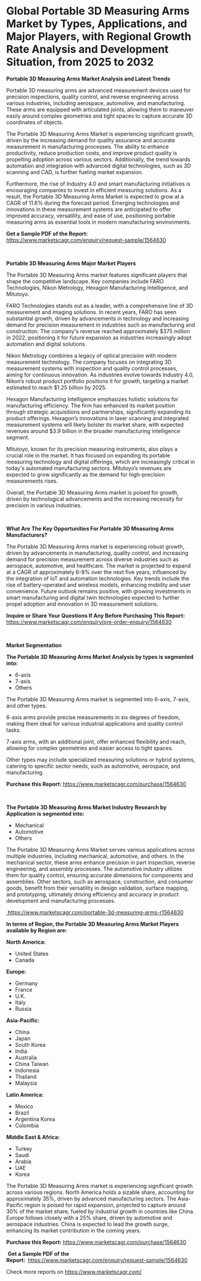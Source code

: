 <p><h1>Global Portable 3D Measuring Arms Market by Types, Applications, and Major Players, with Regional Growth Rate Analysis and Development Situation, from 2025 to 2032</h1></p><p><strong>Portable 3D Measuring Arms Market Analysis and Latest Trends</strong></p>
<p><p>Portable 3D measuring arms are advanced measurement devices used for precision inspections, quality control, and reverse engineering across various industries, including aerospace, automotive, and manufacturing. These arms are equipped with articulated joints, allowing them to maneuver easily around complex geometries and tight spaces to capture accurate 3D coordinates of objects.</p><p>The Portable 3D Measuring Arms Market is experiencing significant growth, driven by the increasing demand for quality assurance and accurate measurement in manufacturing processes. The ability to enhance productivity, reduce production costs, and improve product quality is propelling adoption across various sectors. Additionally, the trend towards automation and integration with advanced digital technologies, such as 3D scanning and CAD, is further fueling market expansion.</p><p>Furthermore, the rise of Industry 4.0 and smart manufacturing initiatives is encouraging companies to invest in efficient measuring solutions. As a result, the Portable 3D Measuring Arms Market is expected to grow at a CAGR of 11.6% during the forecast period. Emerging technologies and innovations in these measurement systems are anticipated to offer improved accuracy, versatility, and ease of use, positioning portable measuring arms as essential tools in modern manufacturing environments.</p></p>
<p><strong>Get a Sample PDF of the Report:&nbsp;</strong> <a href="https://www.marketscagr.com/enquiry/request-sample/1564630?utm_campaign=2325&utm_medium=2&utm_source=Github&utm_content=ia&utm_term=27022025&utm_id=portable-3d-measuring-arms">https://www.marketscagr.com/enquiry/request-sample/1564630</a></p>
<p>&nbsp;</p>
<p><strong>Portable 3D Measuring Arms Major Market Players</strong></p>
<p><p>The Portable 3D Measuring Arms market features significant players that shape the competitive landscape. Key companies include FARO Technologies, Nikon Metrology, Hexagon Manufacturing Intelligence, and Mitutoyo.</p><p>FARO Technologies stands out as a leader, with a comprehensive line of 3D measurement and imaging solutions. In recent years, FARO has seen substantial growth, driven by advancements in technology and increasing demand for precision measurement in industries such as manufacturing and construction. The company's revenue reached approximately $375 million in 2022, positioning it for future expansion as industries increasingly adopt automation and digital solutions.</p><p>Nikon Metrology combines a legacy of optical precision with modern measurement technology. The company focuses on integrating 3D measurement systems with inspection and quality control processes, aiming for continuous innovation. As industries evolve towards Industry 4.0, Nikon’s robust product portfolio positions it for growth, targeting a market estimated to reach $1.25 billion by 2025.</p><p>Hexagon Manufacturing Intelligence emphasizes holistic solutions for manufacturing efficiency. The firm has enhanced its market position through strategic acquisitions and partnerships, significantly expanding its product offerings. Hexagon’s innovations in laser scanning and integrated measurement systems will likely bolster its market share, with expected revenues around $3.9 billion in the broader manufacturing intelligence segment.</p><p>Mitutoyo, known for its precision measuring instruments, also plays a crucial role in the market. It has focused on expanding its portable measuring technology and digital offerings, which are increasingly critical in today's automated manufacturing sectors. Mitutoyo’s revenues are expected to grow significantly as the demand for high-precision measurements rises.</p><p>Overall, the Portable 3D Measuring Arms market is poised for growth, driven by technological advancements and the increasing necessity for precision in various industries.</p></p>
<p>&nbsp;</p>
<p><strong>What Are The Key Opportunities For Portable 3D Measuring Arms Manufacturers?</strong></p>
<p><p>The Portable 3D Measuring Arms market is experiencing robust growth, driven by advancements in manufacturing, quality control, and increasing demand for precision measurement across diverse industries such as aerospace, automotive, and healthcare. The market is projected to expand at a CAGR of approximately 6-8% over the next five years, influenced by the integration of IoT and automation technologies. Key trends include the rise of battery-operated and wireless models, enhancing mobility and user convenience. Future outlook remains positive, with growing investments in smart manufacturing and digital twin technologies expected to further propel adoption and innovation in 3D measurement solutions.</p></p>
<p><strong>Inquire or Share Your Questions If Any Before Purchasing This Report:</strong> <a href="https://www.marketscagr.com/enquiry/pre-order-enquiry/1564630?utm_campaign=2325&utm_medium=2&utm_source=Github&utm_content=ia&utm_term=27022025&utm_id=portable-3d-measuring-arms">https://www.marketscagr.com/enquiry/pre-order-enquiry/1564630</a></p>
<p>&nbsp;</p>
<p><strong>Market Segmentation</strong></p>
<p><strong>The Portable 3D Measuring Arms Market Analysis by types is segmented into:</strong></p>
<p><ul><li>6-axis</li><li>7-axis</li><li>Others</li></ul></p>
<p><p>The Portable 3D Measuring Arms market is segmented into 6-axis, 7-axis, and other types. </p><p>6-axis arms provide precise measurements in six degrees of freedom, making them ideal for various industrial applications and quality control tasks. </p><p>7-axis arms, with an additional joint, offer enhanced flexibility and reach, allowing for complex geometries and easier access to tight spaces. </p><p>Other types may include specialized measuring solutions or hybrid systems, catering to specific sector needs, such as automotive, aerospace, and manufacturing.</p></p>
<p><strong>Purchase this Report:&nbsp;</strong><a href="https://www.marketscagr.com/purchase/1564630?utm_campaign=2325&utm_medium=2&utm_source=Github&utm_content=ia&utm_term=27022025&utm_id=portable-3d-measuring-arms">https://www.marketscagr.com/purchase/1564630</a></p>
<p>&nbsp;</p>
<p><strong>The Portable 3D Measuring Arms Market Industry Research by Application is segmented into:</strong></p>
<p><ul><li>Mechanical</li><li>Automotive</li><li>Others</li></ul></p>
<p><p>The Portable 3D Measuring Arms Market serves various applications across multiple industries, including mechanical, automotive, and others. In the mechanical sector, these arms enhance precision in part inspection, reverse engineering, and assembly processes. The automotive industry utilizes them for quality control, ensuring accurate dimensions for components and assemblies. Other sectors, such as aerospace, construction, and consumer goods, benefit from their versatility in design validation, surface mapping, and prototyping, ultimately driving efficiency and accuracy in product development and manufacturing processes.</p></p>
<p><a href="https://www.marketscagr.com/portable-3d-measuring-arms-r1564630?utm_campaign=2325&utm_medium=2&utm_source=Github&utm_content=ia&utm_term=27022025&utm_id=portable-3d-measuring-arms">&nbsp;https://www.marketscagr.com/portable-3d-measuring-arms-r1564630</a></p>
<p><strong>In terms of Region, the Portable 3D Measuring Arms Market Players available by Region are:</strong></p>
<p>
    <p> <strong> North America: </strong>
        <ul>
            <li>United States</li>
            <li>Canada</li>
        </ul>
        </p> 
    <p> <strong> Europe: </strong>
        <ul>
            <li>Germany</li>
            <li>France</li>
            <li>U.K.</li>
            <li>Italy</li>
            <li>Russia</li>
        </ul>
        </p> 
    <p> <strong> Asia-Pacific: </strong>
        <ul>
            <li>China</li>
            <li>Japan</li>
            <li>South Korea</li>
            <li>India</li>
            <li>Australia</li>
            <li>China Taiwan</li>
            <li>Indonesia</li>
            <li>Thailand</li>
            <li>Malaysia</li>
        </ul>
        </p> 
    <p> <strong> Latin America: </strong>
        <ul>
            <li>Mexico</li>
            <li>Brazil</li>
            <li>Argentina Korea</li>
            <li>Colombia</li>
        </ul>
        </p> 
    <p> <strong> Middle East & Africa: </strong>
        <ul>
            <li>Turkey</li>
            <li>Saudi</li>
            <li>Arabia</li>
            <li>UAE</li>
            <li>Korea</li>
        </ul>
    </p>
    </p>
<p><p>The Portable 3D Measuring Arms market is experiencing significant growth across various regions. North America holds a sizable share, accounting for approximately 35%, driven by advanced manufacturing sectors. The Asia-Pacific region is poised for rapid expansion, projected to capture around 30% of the market share, fueled by industrial growth in countries like China. Europe follows closely with a 25% share, driven by automotive and aerospace industries. China is expected to lead the growth surge, enhancing its market contribution in the coming years.</p></p>
<p><strong>Purchase this Report: </strong><a href="https://www.marketscagr.com/purchase/1564630?utm_campaign=2325&utm_medium=2&utm_source=Github&utm_content=ia&utm_term=27022025&utm_id=portable-3d-measuring-arms">https://www.marketscagr.com/purchase/1564630</a></p>
<p>&nbsp;<strong>Get a Sample PDF of the Report:&nbsp;&nbsp;</strong><a href="https://www.marketscagr.com/enquiry/request-sample/1564630?utm_campaign=2325&utm_medium=2&utm_source=Github&utm_content=ia&utm_term=27022025&utm_id=portable-3d-measuring-arms">https://www.marketscagr.com/enquiry/request-sample/1564630</a></p>
<p><strong></strong></p>
<p>Check more reports on <a href="https://www.marketscagr.com/?utm_campaign=2325&utm_medium=2&utm_source=Github&utm_content=ia&utm_term=27022025&utm_id=portable-3d-measuring-arms">https://www.marketscagr.com/</a></p>